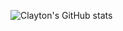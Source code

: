 ![Clayton's GitHub stats](https://github-readme-stats.vercel.app/api?username=iamclaytonray&count_private=true&show_icons=true&theme=material-palenight)
